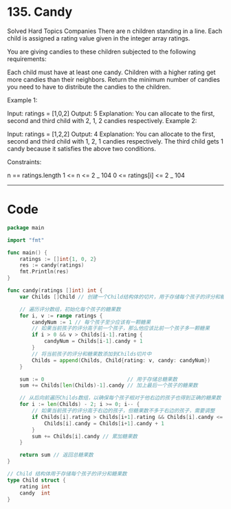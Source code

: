 # 135. Candy

Solved
Hard
Topics
Companies
There are n children standing in a line. Each child is assigned a rating value given in the integer array ratings.

You are giving candies to these children subjected to the following requirements:

Each child must have at least one candy.
Children with a higher rating get more candies than their neighbors.
Return the minimum number of candies you need to have to distribute the candies to the children.

Example 1:

Input: ratings = [1,0,2]
Output: 5
Explanation: You can allocate to the first, second and third child with 2, 1, 2 candies respectively.
Example 2:

Input: ratings = [1,2,2]
Output: 4
Explanation: You can allocate to the first, second and third child with 1, 2, 1 candies respectively.
The third child gets 1 candy because it satisfies the above two conditions.

Constraints:

n == ratings.length
1 <= n <= 2 _ 104
0 <= ratings[i] <= 2 _ 104

---

# Code

```go
package main

import "fmt"

func main() {
	ratings := []int{1, 0, 2}
	res := candy(ratings)
	fmt.Println(res)
}

func candy(ratings []int) int {
	var Childs []Child // 创建一个Child结构体的切片，用于存储每个孩子的评分和糖果数

	// 遍历评分数组，初始化每个孩子的糖果数
	for i, v := range ratings {
		candyNum := 1 // 每个孩子至少应该有一颗糖果
		// 如果当前孩子的评分高于前一个孩子，那么他应该比前一个孩子多一颗糖果
		if i > 0 && v > Childs[i-1].rating {
			candyNum = Childs[i-1].candy + 1
		}
		// 将当前孩子的评分和糖果数添加到Childs切片中
		Childs = append(Childs, Child{rating: v, candy: candyNum})
	}

	sum := 0                           // 用于存储总糖果数
	sum += Childs[len(Childs)-1].candy // 加上最后一个孩子的糖果数

	// 从后向前遍历Childs数组，以确保每个孩子相对于他右边的孩子也得到正确的糖果数
	for i := len(Childs) - 2; i >= 0; i-- {
		// 如果当前孩子的评分高于右边的孩子，但糖果数不多于右边的孩子，需要调整
		if Childs[i].rating > Childs[i+1].rating && Childs[i].candy <= Childs[i+1].candy {
			Childs[i].candy = Childs[i+1].candy + 1
		}
		sum += Childs[i].candy // 累加糖果数
	}

	return sum // 返回总糖果数
}

// Child 结构体用于存储每个孩子的评分和糖果数
type Child struct {
	rating int
	candy  int
}
```
